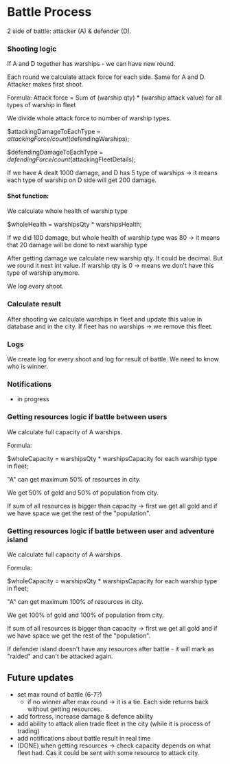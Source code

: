 # Battle Process

2 side of battle: attacker (A) & defender (D).

### Shooting logic
If A and D together has warships - we can have new round.

Each round we calculate attack force for each side.
Same for A and D.
Attacker makes first shoot.

Formula: 
Attack force = Sum of (warship qty) * (warship attack value) for all types of warship in fleet

We divide whole attack force to number of warship types.

$attackingDamageToEachType = $attackingForce / count($defendingWarships);

$defendingDamageToEachType = $defendingForce / count($attackingFleetDetails);

If we have A dealt 1000 damage, and D has 5 type of warships -> it means each type of warship on D side will get 200 damage.

#### Shot function:
We calculate whole health of warship type

$wholeHealth = warshipsQty * warshipsHealth;

If we did 100 damage, but whole health of warship type was 80 -> it means that 20 damage will be done to next warship type

After getting damage we calculate new warship qty. It could be decimal. But we round it next int value.
If warship qty is 0 -> means we don't have this type of warship anymore.

We log every shoot.

### Calculate result
After shooting we calculate warships in fleet and update this value in database and in the city.
If fleet has no warships -> we remove this fleet.

### Logs
We create log for every shoot and log for result of battle. We need to know who is winner.

### Notifications
- in progress

### Getting resources logic if battle between users
We calculate full capacity of A warships.

Formula:

$wholeCapacity = warshipsQty * warshipsCapacity for each warship type in fleet;

"A" can get maximum 50% of resources in city.

We get 50% of gold and 50% of population from city.

If sum of all resources is bigger than capacity -> first we get all gold and if we have space we get the rest of the "population".

### Getting resources logic if battle between user and adventure island

We calculate full capacity of A warships.

Formula:

$wholeCapacity = warshipsQty * warshipsCapacity for each warship type in fleet;

"A" can get maximum 100% of resources in city.

We get 100% of gold and 100% of population from city.

If sum of all resources is bigger than capacity -> first we get all gold and if we have space we get the rest of the "population".

If defender island doesn't have any resources after battle - it will mark as "raided" and can't be attacked again.

## Future updates

- set max round of battle (6-7?)
  - if no winner after max round -> it is a tie. Each side returns back without getting resources.
- add fortress, increase damage & defence ability
- add ability to attack alien trade fleet in the city (while it is process of trading)
- add notifications about battle result in real time
- (DONE) when getting resources -> check capacity depends on what fleet had. Cas it could be sent with some resource to attack city.
